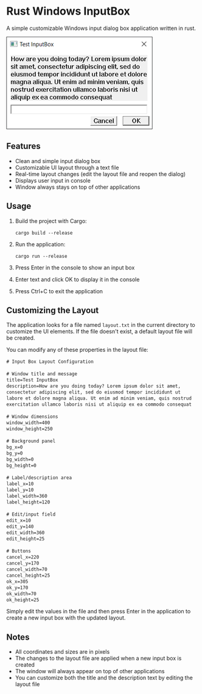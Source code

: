 # Rust Windows InputBox

A simple customizable Windows input dialog box application written in rust.

![screenshot](images/ss.png)

## Features

- Clean and simple input dialog box
- Customizable UI layout through a text file
- Real-time layout changes (edit the layout file and reopen the dialog)
- Displays user input in console
- Window always stays on top of other applications

## Usage

1. Build the project with Cargo:

   ```
   cargo build --release
   ```

2. Run the application:

   ```
   cargo run --release
   ```

3. Press Enter in the console to show an input box
4. Enter text and click OK to display it in the console
5. Press Ctrl+C to exit the application

## Customizing the Layout

The application looks for a file named `layout.txt` in the current directory to customize the UI elements. If the file doesn't exist, a default layout file will be created.

You can modify any of these properties in the layout file:

```
# Input Box Layout Configuration

# Window title and message
title=Test InputBox
description=How are you doing today? Lorem ipsum dolor sit amet, consectetur adipiscing elit, sed do eiusmod tempor incididunt ut labore et dolore magna aliqua. Ut enim ad minim veniam, quis nostrud exercitation ullamco laboris nisi ut aliquip ex ea commodo consequat

# Window dimensions
window_width=400
window_height=250

# Background panel
bg_x=0
bg_y=0
bg_width=0
bg_height=0

# Label/description area
label_x=10
label_y=10
label_width=360
label_height=120

# Edit/input field
edit_x=10
edit_y=140
edit_width=360
edit_height=25

# Buttons
cancel_x=220
cancel_y=170
cancel_width=70
cancel_height=25
ok_x=305
ok_y=170
ok_width=70
ok_height=25
```

Simply edit the values in the file and then press Enter in the application to create a new input box with the updated layout.

## Notes

- All coordinates and sizes are in pixels
- The changes to the layout file are applied when a new input box is created
- The window will always appear on top of other applications
- You can customize both the title and the description text by editing the layout file
